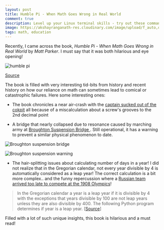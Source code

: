 ```yaml
---
layout: post
title: Humble Pi - When Math Goes Wrong in Real World
comment: true
description: Level up your Linux terminal skills - try out these commands.
image: https://akshayranganath-res.cloudinary.com/image/upload/f_auto,q_auto,w_250,h_250/blog/41KANd0ca3L._SX331_BO1%2C204%2C203%2C200_.jpg
tags: math, education
---
```


Recently, I came across the book, *Humble Pi - When Math Goes Wrong in Real World* by *Matt Parker*. I must say that it was both hilarious and eye opening!

![humble pi](https://akshayranganath-res.cloudinary.com/image/upload/f_auto,q_auto,h_300/blog/41KANd0ca3L._SX331_BO1%2C204%2C203%2C200_.jpg)

[Source](https://images-na.ssl-images-amazon.com/images/I/41KANd0ca3L._SX331_BO1,204,203,200_.jpg)


The book is filled with very interesting tid-bits from history and recent history on how our reliance on math can sometimes lead to comical or catastrophic failures. Here some interesting ones:

* The book chronicles a near air-crash with the [captain sucked out of the cokpit](https://www.ripleys.com/weird-news/flight-5390/) all because of a miscalculation about a screw's grooves to the 2nd decimal point 


* A bridge that nearly collapsed due to resonance caused by marching army at [Broughton Suspension Bridge
](https://en.wikipedia.org/wiki/Broughton_Suspension_Bridge). Still operational, it has a warning to prevent a similar physical phenomenon to date.

![Broughton suspension bridge](https://upload.wikimedia.org/wikipedia/commons/e/ed/Broughton-suspension-bridge.jpg)

![Broughton suspension warning](https://upload.wikimedia.org/wikipedia/commons/e/ec/Albert_Bridge_notice.JPG)

* The hair-splitting issues about calculating number of days in a year! I did not realize that in the Gregorian calendar, not every year divisible by 4 is automatically considered as a leap year! The correct calculation is a bit more complex.. and the funny repercussion where a [Russian team arrived too late to compete at the 1908 Olympics](http://www.todayifoundout.com/index.php/2012/11/the-russian-olympic-team-arrived-12-days-late-to-the-1908-london-olympics-because-they-hadnt-updated-to-using-the-gregorian-calendar/)!

>In the Gregorian calendar a year is a leap year if it is divisible by 4 with the exceptions that years divisible by 100 are not leap years unless they are also divisible by 400. The following Python program determines if year is a leap year. [[Source](https://scipython.com/book2/chapter-2-the-core-python-language-i/examples/the-gregorian-calendar/)]

Filled with a lot of such unique insights, this book is hilarious and a must read!